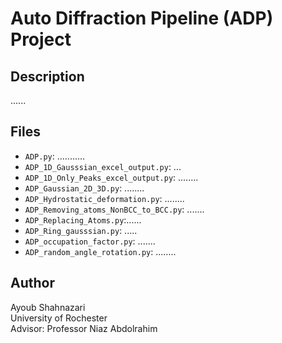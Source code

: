 # Auto Diffraction Pipeline (ADP) Project

## Description

......


## Files

- `ADP.py`: ...........
- `ADP_1D_Gausssian_excel_output.py`: ...
- `ADP_1D_Only_Peaks_excel_output.py`: ........
- `ADP_Gaussian_2D_3D.py`: ........
- `ADP_Hydrostatic_deformation.py`: ........
- `ADP_Removing_atoms_NonBCC_to_BCC.py`: .......
- `ADP_Replacing_Atoms.py`:......
- `ADP_Ring_gausssian.py`: .....
- `ADP_occupation_factor.py`: .......
- `ADP_random_angle_rotation.py`: ........

## Author

Ayoub Shahnazari  
University of Rochester  
Advisor: Professor Niaz Abdolrahim
